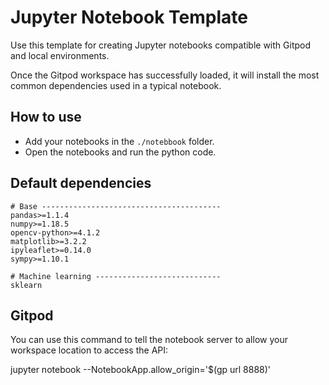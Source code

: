 # Jupyter Notebook Template
 <!--- https://github.com/gitpod-io/gitpod/issues/758 --->
Use this template for creating Jupyter notebooks compatible with Gitpod and local environments.

Once the Gitpod workspace has successfully loaded, it will install the most common dependencies used in a typical notebook.

## How to use

- Add your notebooks in the `./notebbook` folder.
- Open the notebooks and run the python code.

## Default dependencies

```
# Base ----------------------------------------
pandas>=1.1.4
numpy>=1.18.5
opencv-python>=4.1.2
matplotlib>=3.2.2
ipyleaflet>=0.14.0
sympy>=1.10.1

# Machine learning ----------------------------
sklearn
```
## Gitpod
You can use this command to tell the notebook server to allow your workspace location to access the API:

jupyter notebook --NotebookApp.allow_origin=\'$(gp url 8888)\'
